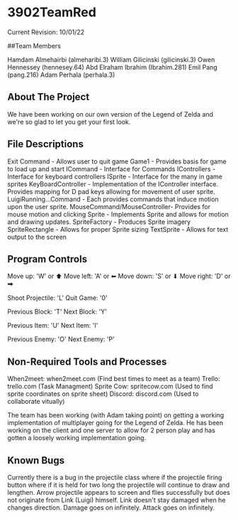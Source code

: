 # 3902TeamRed

Current Revision: 10/01/22

<!-- TEAM MEMBERS -->
##Team Members

Hamdam Almehairbi (almeharibi.3)
William Gilicinski (gilicinski.3)
Owen Hennessey (hennesey.64)
Abd Elraham Ibrahim (Ibrahim.281)
Emil Pang (pang.216)
Adam Perhala (perhala.3)


<!-- ABOUT THE PROJECT -->
## About The Project

We have been working on our own version of the Legend of Zelda and we're so glad to let you get your first look.


<!-- FILE DESCRIPTIONS -->
## File Descriptions

Exit Command - Allows user to quit game
Game1 - Provides basis for game to load up and start
ICommand - Interface for Commands
IControllers - Interface for keyboard controllers
ISprite - Interface for the many in game sprites
KeyBoardController - Implementation of the IController interface. Provides mapping for D pad keys allowing for movement of user sprite.
LuigiRunning…Command - Each provides commands that induce motion upon the user sprite.
MouseCommand/MouseController- Provides for mouse motion and clicking
Sprite - Implements Sprite and allows for motion and drawing updates.
SpriteFactory - Produces Sprite imagery
SpriteRectangle - Allows for proper Sprite sizing
TextSprite - Allows for text output to the screen

<!-- PROGRAM CONTROLS -->
## Program Controls

Move up:    'W' or ⬆
Move left:  'A' or ⬅
Move down:  'S' or ⬇
Move right: 'D' or ⮕

Shoot Projectile: 'L'
Quit Game: '0'

Previous Block: 'T'
Next Block: 'Y'

Previous Item: 'U'
Next Item: 'I'

Previous Enemy: 'O'
Next Enemy: 'P'

<!-- NON-REQUIRED TOOLS AND PROCESSES -->
## Non-Required Tools and Processes

When2meet:   when2meet.com  (Find best times to meet as a team)
Trello:      trello.com     (Task Managment) 
Sprite Cow:  spritecow.com  (Used to find sprite coordinates on sprite sheet)
Discord:     discord.com    (Used to collaborate vitually)

The team has been working (with Adam taking point) on getting a working implementation of multiplayer going
for the Legend of Zelda.  He has been working on the client and one server to allow for 2 person play and has gotten
a loosely working implementation going.

<!-- KNOWN BUGS -->
## Known Bugs

Currently there is a bug in the projectile class where if the projectile firing button where if it is held for
two long the projectile will continue to draw and lengthen.  Arrow projectile appears to screen and flies successfully but does not
originate from Link (Luigi) himself.  Link doesn't stay damaged when he changes direction.  Damage goes on infinitely.
Attack goes on infinitely.

